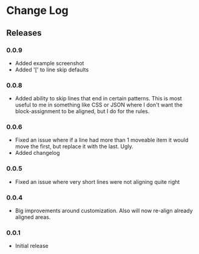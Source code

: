 # Change Log

## Releases

### 0.0.9
* Added example screenshot
* Added '[' to line skip defaults

### 0.0.8
* Added ability to skip lines that end in certain patterns. This is most useful to me in something like CSS or JSON where I don't want the block-assignment to be aligned, but 
I do for the rules.

### 0.0.6
* Fixed an issue where if a line had more than 1 moveable item it would move the first, but replace it with the last. Ugly.
* Added changelog

### 0.0.5
* Fixed an issue where very short lines were not aligning quite right

### 0.0.4
* Big improvements around customization. Also will now re-align already aligned areas.

### 0.0.1
* Initial release